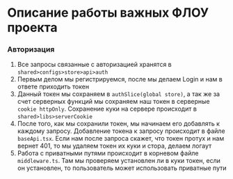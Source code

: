 # Описание работы важных ФЛОУ проекта

### Авторизация

1. Все запросы связанные с авторизацией хранятся в `shared>configs>store>api>auth`
2. Первым делом мы регистрируемся, после мы делаем Login и нам в ответе приходить токен
3. Данный токен мы сохраняем в `authSlice(global store)`, а так же за счет серверных функций мы сохраняем наш токен в серверные `cookie httpOnly`. Сохранение куки на сервере происходит в `shared>libs>serverCookie`
4. После того, как мы сохранили токен, мы начинаем его добавлять к каждому запросу. Добавление токена к запросу происходит в файле `baseApi.tsx`. Если нам после запроса скажет, что токен протух и нам вернет 401, то мы удаляем токен их куки и стора, делаем логаут
5. Работа с приватными путями происходит в корневом файле `middleware.ts`. Там мы проверяем установлен ли в куки токен, если он установлен, то пользователь может использовать приватные пути
